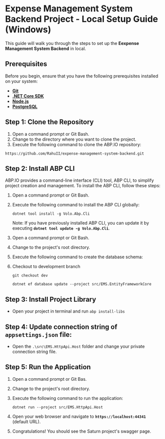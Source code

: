 # Expense Management System Backend **Project - Local Setup Guide (Windows)**

This guide will walk you through the steps to set up the **Eexpense Management System Backend** in local.

## **Prerequisites**

Before you begin, ensure that you have the following prerequisites installed on your system:

-   **[Git](https://git-scm.com/downloads)**
-   **[.NET Core SDK](https://dotnet.microsoft.com/download)**
-   **[Node.js](https://nodejs.org/en/download/)**
-   **[PostgreSQL](https://www.postgresql.org/download/windows/)**

## **Step 1: Clone the Repository**

1. Open a command prompt or Git Bash.
2. Change to the directory where you want to clone the project.
3. Execute the following command to clone the ABP.IO repository:

```
https://github.com/RahuII/expense-management-system-backend.git
```



## **Step 2: Install ABP CLI**

ABP.IO provides a command-line interface (CLI) tool, ABP CLI, to simplify project creation and management. To install the ABP CLI, follow these steps:

1. Open a command prompt or Git Bash.
2. Execute the following command to install the ABP CLI globally:

    ```
    dotnet tool install -g Volo.Abp.Cli
    ```

    Note: If you have previously installed ABP CLI, you can update it by executing **`dotnet tool update -g Volo.Abp.Cli`**.

3. Open a command prompt or Git Bash.
4. Change to the project's root directory.
5. Execute the following command to create the database schema:
6. Checkout to development branch
   
    ```
    git checkout dev
    ```

    ```
    dotnet ef database update --project src/EMS.EntityFrameworkCore
    ```
## **Step 3: Install Project Library**
- Open your project in terminal and run ```abp install-libs```
## **Step 4: Update connection string of ```appsettings.json``` file:** 
- Open the `.\src\EMS.HttpApi.Host` folder and change your private connection string file.

## **Step 5: Run the Application**

1. Open a command prompt or Git Bas.
2. Change to the project's root directory.
3. Execute the following command to run the application:

    ```
    dotnet run --project src/EMS.HttpApi.Host
    ```

4. Open your web browser and navigate to **`https://localhost:44341`** (default URL).
5. Congratulations! You should see the Saturn project's swagger page.
